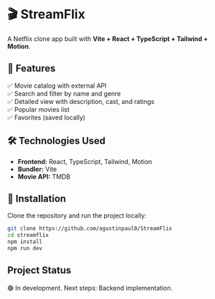 # 🎬 StreamFlix  

A Netflix clone app built with **Vite + React + TypeScript + Tailwind + Motion**.  

## 🚀 Features  
✅ Movie catalog with external API  
✅ Search and filter by name and genre  
✅ Detailed view with description, cast, and ratings  
✅ Popular movies list  
✅ Favorites (saved locally)  

## 🛠 Technologies Used  
- **Frontend:** React, TypeScript, Tailwind, Motion  
- **Bundler:** Vite  
- **Movie API:** TMDB

## 🔧 Installation  
Clone the repository and run the project locally:  
```sh
git clone https://github.com/agustinpaul0/StreamFlix
cd streamflix
npm install
npm run dev
``` 

## Project Status

🟢 In development. Next steps: Backend implementation.


